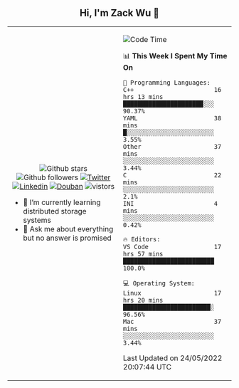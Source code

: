 <h2 align="center"> Hi, I'm Zack Wu 👋 </h2>

<table>
    <tr>
        <td valign="center" width="50%">
            <p align="center">
              <img src="https://img.shields.io/github/stars/izackwu?style=social" alt="Github stars" />
              <img src="https://img.shields.io/github/followers/izackwu?style=social" alt="Github followers" />
              <a href="https://twitter.com/_zackwu"><img src="https://img.shields.io/badge/@__zackwu-1DA1F2?style=flat&logo=Twitter&logoColor=white" alt="Twitter"/></a>
              <a href="https://www.linkedin.com/in/izackwu/?locale=en_US"><img src="https://img.shields.io/badge/@izackwu-0073b1?style=flat&logo=LinkedIn&logoColor=white" alt="Linkedin" /></a>
              <a href="https://www.douban.com/people/keith1"><img src="https://img.shields.io/badge/@keith1-007722?style=flat&logo=Douban&logoColor=white" alt="Douban" /></a>
              <img src="https://visitor-badge.glitch.me/badge?page_id=keithnull" alt="vistors" />
            </p>
            <ul>
                <li>🌱 I’m currently learning distributed storage systems</li>
                <li>💬 Ask me about everything but no answer is promised</li>
            </ul>
        </td>
       <td valign="top" width="50%">
    
<!--START_SECTION:waka-->
![Code Time](http://img.shields.io/badge/Code%20Time-0%20secs-blue)

📊 **This Week I Spent My Time On** 

```text
💬 Programming Languages: 
C++                      16 hrs 13 mins      ██████████████████████░░░   90.37% 
YAML                     38 mins             █░░░░░░░░░░░░░░░░░░░░░░░░   3.55% 
Other                    37 mins             ░░░░░░░░░░░░░░░░░░░░░░░░░   3.44% 
C                        22 mins             ░░░░░░░░░░░░░░░░░░░░░░░░░   2.1% 
INI                      4 mins              ░░░░░░░░░░░░░░░░░░░░░░░░░   0.42%

🔥 Editors: 
VS Code                  17 hrs 57 mins      █████████████████████████   100.0%

💻 Operating System: 
Linux                    17 hrs 20 mins      ████████████████████████░   96.56% 
Mac                      37 mins             ░░░░░░░░░░░░░░░░░░░░░░░░░   3.44%

```


 Last Updated on 24/05/2022 20:07:44 UTC
<!--END_SECTION:waka-->
</td></tr>
</table>


